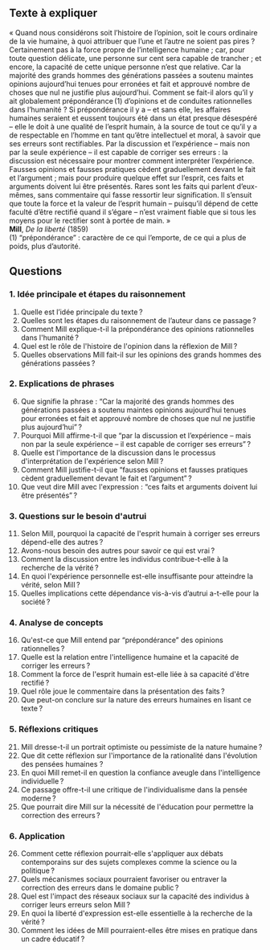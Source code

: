 ## Texte à expliquer

« Quand nous considérons soit l’histoire de l’opinion, soit le cours ordinaire de la vie humaine, à quoi attribuer que l’une et l’autre ne soient pas pires ? Certainement pas à la force propre de l’intelligence humaine ; car, pour toute question délicate, une personne sur cent sera capable de trancher ; et encore, la capacité de cette unique personne n’est que relative. Car la majorité des grands hommes des générations passées a soutenu maintes opinions aujourd’hui tenues pour erronées et fait et approuvé nombre de choses que nul ne justifie plus aujourd’hui. Comment se fait-il alors qu’il y ait globalement prépondérance&#x202F;(1) d’opinions et de conduites rationnelles dans l’humanité ? Si prépondérance il y a – et sans elle, les affaires humaines seraient et eussent toujours été dans un état presque désespéré – elle le doit à une qualité de l’esprit humain, à la source de tout ce qu’il y a de respectable en l’homme en tant qu’être intellectuel et moral, à savoir que ses erreurs sont rectifiables. Par la discussion et l’expérience – mais non par la seule expérience – il est capable de corriger ses erreurs : la discussion est nécessaire pour montrer comment interpréter l’expérience. Fausses opinions et fausses pratiques cèdent graduellement devant le fait et l’argument ; mais pour produire quelque effet sur l’esprit, ces faits et arguments doivent lui être présentés. Rares sont les faits qui parlent d’eux-mêmes, sans commentaire qui fasse ressortir leur signification. Il s’ensuit que toute la force et la valeur de l’esprit humain – puisqu’il dépend de cette faculté d’être rectifié quand il s’égare – n’est vraiment fiable que si tous les moyens pour le rectifier sont à portée de main. »  
**Mill**, *De la liberté* (1859)  
(1) “prépondérance” : caractère de ce qui l’emporte, de ce qui a plus de poids, plus d’autorité.

## Questions

### 1. Idée principale et étapes du raisonnement

1. Quelle est l’idée principale du texte ?  
2. Quelles sont les étapes du raisonnement de l’auteur dans ce passage ?  
3. Comment Mill explique-t-il la prépondérance des opinions rationnelles dans l'humanité ?  
4. Quel est le rôle de l'histoire de l'opinion dans la réflexion de Mill ?  
5. Quelles observations Mill fait-il sur les opinions des grands hommes des générations passées ?  

### 2. Explications de phrases

6. Que signifie la phrase : “Car la majorité des grands hommes des générations passées a soutenu maintes opinions aujourd’hui tenues pour erronées et fait et approuvé nombre de choses que nul ne justifie plus aujourd’hui” ?  
7. Pourquoi Mill affirme-t-il que “par la discussion et l’expérience – mais non par la seule expérience – il est capable de corriger ses erreurs” ?  
8. Quelle est l'importance de la discussion dans le processus d'interprétation de l'expérience selon Mill ?  
9. Comment Mill justifie-t-il que “fausses opinions et fausses pratiques cèdent graduellement devant le fait et l’argument” ?  
10. Que veut dire Mill avec l'expression : “ces faits et arguments doivent lui être présentés” ?  

### 3. Questions sur le besoin d'autrui

11. Selon Mill, pourquoi la capacité de l'esprit humain à corriger ses erreurs dépend-elle des autres ?  
12. Avons-nous besoin des autres pour savoir ce qui est vrai ?  
13. Comment la discussion entre les individus contribue-t-elle à la recherche de la vérité ?  
14. En quoi l'expérience personnelle est-elle insuffisante pour atteindre la vérité, selon Mill ?  
15. Quelles implications cette dépendance vis-à-vis d’autrui a-t-elle pour la société ?  

### 4. Analyse de concepts

16. Qu'est-ce que Mill entend par “prépondérance” des opinions rationnelles ?  
17. Quelle est la relation entre l'intelligence humaine et la capacité de corriger les erreurs ?  
18. Comment la force de l'esprit humain est-elle liée à sa capacité d'être rectifié ?  
19. Quel rôle joue le commentaire dans la présentation des faits ?  
20. Que peut-on conclure sur la nature des erreurs humaines en lisant ce texte ?  

### 5. Réflexions critiques

21. Mill dresse-t-il un portrait optimiste ou pessimiste de la nature humaine ?  
22. Que dit cette réflexion sur l'importance de la rationalité dans l'évolution des pensées humaines ?  
23. En quoi Mill remet-il en question la confiance aveugle dans l'intelligence individuelle ?  
24. Ce passage offre-t-il une critique de l'individualisme dans la pensée moderne ?  
25. Que pourrait dire Mill sur la nécessité de l'éducation pour permettre la correction des erreurs ?  

### 6. Application

26. Comment cette réflexion pourrait-elle s'appliquer aux débats contemporains sur des sujets complexes comme la science ou la politique ?  
27. Quels mécanismes sociaux pourraient favoriser ou entraver la correction des erreurs dans le domaine public ?  
28. Quel est l'impact des réseaux sociaux sur la capacité des individus à corriger leurs erreurs selon Mill ?  
29. En quoi la liberté d'expression est-elle essentielle à la recherche de la vérité ?  
30. Comment les idées de Mill pourraient-elles être mises en pratique dans un cadre éducatif ?  